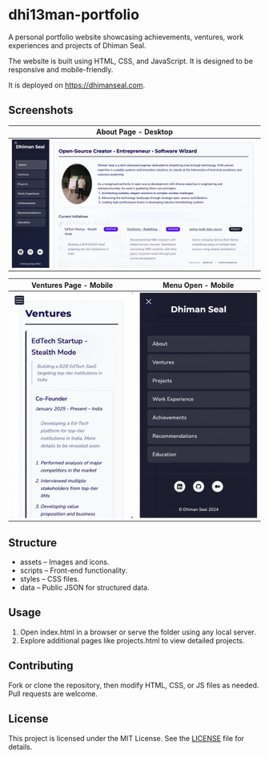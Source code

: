 # dhi13man-portfolio

A personal portfolio website showcasing achievements, ventures, work experiences and projects of Dhiman Seal.

The website is built using HTML, CSS, and JavaScript. It is designed to be responsive and mobile-friendly.

It is deployed on <https://dhimanseal.com>.

## Screenshots

| About Page - Desktop  |
| --------------------- |
| [<img src="https://raw.githubusercontent.com/Dhi13man/dhi13man-portfolio-app/main/screenshots/desktop-about.png" alt="About Page - Desktop">](https://www.dhimanseal.com/) |

| Ventures Page - Mobile | Menu Open - Mobile |
|------------------------|--------------------|
| [<img height="450" width="350" src="https://raw.githubusercontent.com/Dhi13man/dhi13man-portfolio-app/main/screenshots/mobile-ventures.png" alt="Ventures Page - Mobile">](https://www.dhimanseal.com/ventures) | [<img height="450" width="350" src="https://raw.githubusercontent.com/Dhi13man/dhi13man-portfolio-app/main/screenshots/mobile-menu.png" alt="Menu Open - Mobile">](https://www.dhimanseal.com/achievements)

## Structure

- assets – Images and icons.  
- scripts – Front-end functionality.  
- styles – CSS files.  
- data – Public JSON for structured data.  

## Usage

1. Open index.html in a browser or serve the folder using any local server.  
2. Explore additional pages like projects.html to view detailed projects.

## Contributing

Fork or clone the repository, then modify HTML, CSS, or JS files as needed. Pull requests are welcome.

## License

This project is licensed under the MIT License. See the [LICENSE](LICENSE) file for details.
